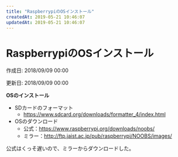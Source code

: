 ```yaml
---
title: "RaspberrypiのOSインストール"
createdAt: 2019-05-21 10:46:07
updatedAt: 2019-05-21 10:46:07
---
```


# RaspberrypiのOSインストール

<p id="created_at">作成日: <time dateTime="2018-09-09T00:00">2018/09/09 00:00</time></p>
<p id="updated_at">更新日: <time dateTime="2018-09-09T00:00">2018/09/09 00:00</time></p>

**OSのインストール**

* SDカードのフォーマット
    * https://www.sdcard.org/downloads/formatter_4/index.html
* OSのダウンロード
    * 公式：https://www.raspberrypi.org/downloads/noobs/
    * ミラー：http://ftp.jaist.ac.jp/pub/raspberrypi/NOOBS/images/

公式はくっそ遅いので、ミラーからダウンロードした。

